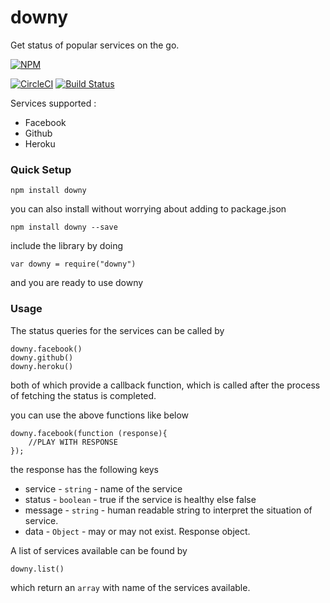 # downy

Get status of popular services on the go.

[![NPM](https://nodei.co/npm/downy.png?downloads=true&downloadRank=true&stars=true)](https://nodei.co/npm/downy/)

[![CircleCI](https://circleci.com/gh/punit1108/downy/tree/master.svg?style=svg&circle-token=36df2a03348c641b59526884a6fb868f7442f0d1)](https://circleci.com/gh/punit1108/downy/tree/master)
    [![Build Status](https://travis-ci.org/punit1108/downy.svg?branch=master)](https://travis-ci.org/punit1108/downy)

Services supported :
  - Facebook
  - Github
  - Heroku

### Quick Setup

    npm install downy

you can also install without worrying about adding to package.json

    npm install downy --save

include the library by doing

    var downy = require("downy")

and you are ready to use downy

### Usage

The status queries for the services can be called by

	downy.facebook()
    downy.github()
    downy.heroku()

both of which provide a callback function, which is called after the process of fetching the status is completed.

you can use the above functions like below

	downy.facebook(function (response){
		//PLAY WITH RESPONSE
	});

the response has the following keys

- service - `string` - name of the service
- status - `boolean`  - true if the service is healthy else false
- message - `string`  - human readable string to interpret the situation of service.
- data - `Object` - may or may not exist. Response object.

A list of services available can be found by

    downy.list()

which return an `array` with name of the services available.
